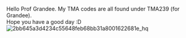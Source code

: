 Hello Prof Grandee. My TMA codes are all found under TMA239 (for Grandee).  
Hope you have a good day :D
![2bb645a3d4234c55648feb68bb31a8001622681e_hq](https://github.com/user-attachments/assets/1ed69750-af0f-4c4f-8940-a4ecfa34189c)
